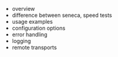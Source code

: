 - overview
- difference between seneca, speed tests
- usage examples
- configuration options
- error handling
- logging
- remote transports
